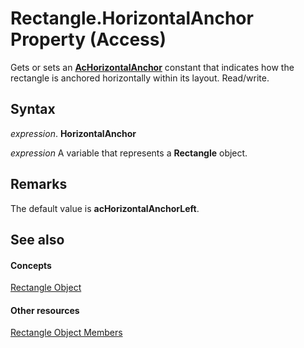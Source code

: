 
# Rectangle.HorizontalAnchor Property (Access)

Gets or sets an  **[AcHorizontalAnchor](2b9f0574-252d-7957-d25d-cb382d2cee73.md)** constant that indicates how the rectangle is anchored horizontally within its layout. Read/write.


## Syntax

 _expression_. **HorizontalAnchor**

 _expression_ A variable that represents a **Rectangle** object.


## Remarks

The default value is  **acHorizontalAnchorLeft**.


## See also


#### Concepts


[Rectangle Object](ea624e43-c6a6-36ee-2b0b-4530a0cff3ef.md)
#### Other resources


[Rectangle Object Members](300066be-d07d-a55c-07c6-f63233cc51cc.md)
